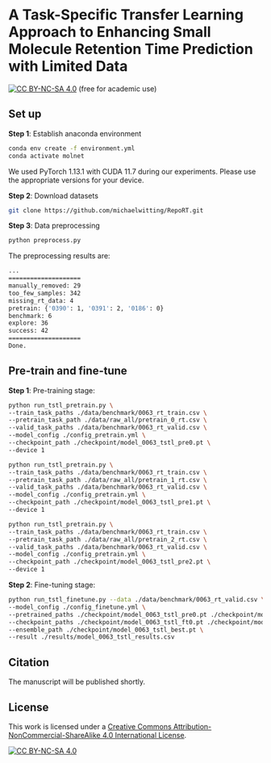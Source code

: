 # A Task-Specific Transfer Learning Approach to Enhancing Small Molecule Retention Time Prediction with Limited Data

[![CC BY-NC-SA 4.0][cc-by-nc-sa-shield]][cc-by-nc-sa] (free for academic use) 

## Set up

**Step 1**: Establish anaconda environment

```bash
conda env create -f environment.yml
conda activate molnet
```

We used PyTorch 1.13.1 with CUDA 11.7 during our experiments. Please use the appropriate versions for your device. 

**Step 2**: Download datasets

```bash
git clone https://github.com/michaelwitting/RepoRT.git
```

**Step 3**: Data preprocessing

```bash
python preprocess.py
```

The preprocessing results are: 

```bash
...
====================
manually_removed: 29
too_few_samples: 342
missing_rt_data: 4
pretrain: {'0390': 1, '0391': 2, '0186': 0}
benchmark: 6
explore: 36
success: 42
====================
Done.
```

## Pre-train and fine-tune

**Step 1**: Pre-training stage: 

```bash
python run_tstl_pretrain.py \
--train_task_paths ./data/benchmark/0063_rt_train.csv \
--pretrain_task_path ./data/raw_all/pretrain_0_rt.csv \
--valid_task_paths ./data/benchmark/0063_rt_valid.csv \
--model_config ./config_pretrain.yml \
--checkpoint_path ./checkpoint/model_0063_tstl_pre0.pt \
--device 1

python run_tstl_pretrain.py \
--train_task_paths ./data/benchmark/0063_rt_train.csv \
--pretrain_task_path ./data/raw_all/pretrain_1_rt.csv \
--valid_task_paths ./data/benchmark/0063_rt_valid.csv \
--model_config ./config_pretrain.yml \
--checkpoint_path ./checkpoint/model_0063_tstl_pre1.pt \
--device 1

python run_tstl_pretrain.py \
--train_task_paths ./data/benchmark/0063_rt_train.csv \
--pretrain_task_path ./data/raw_all/pretrain_2_rt.csv \
--valid_task_paths ./data/benchmark/0063_rt_valid.csv \
--model_config ./config_pretrain.yml \
--checkpoint_path ./checkpoint/model_0063_tstl_pre2.pt \
--device 1
```

**Step 2**:  Fine-tuning stage: 

```bash
python run_tstl_finetune.py --data ./data/benchmark/0063_rt_valid.csv \
--model_config ./config_finetune.yml \
--pretrained_paths ./checkpoint/model_0063_tstl_pre0.pt ./checkpoint/model_0063_tstl_pre1.pt ./checkpoint/model_0063_tstl_pre2.pt \
--checkpoint_paths ./checkpoint/model_0063_tstl_ft0.pt ./checkpoint/model_0063_tstl_ft1.pt ./checkpoint/model_0063_tstl_ft2.pt \
--ensemble_path ./checkpoint/model_0063_tstl_best.pt \
--result ./results/model_0063_tstl_results.csv
```

<!-- ## TODO

- [ ] make them running in parallel
- [ ] LBFGS optimizer -->

## Citation

The manuscript will be published shortly. 

## License

This work is licensed under a
[Creative Commons Attribution-NonCommercial-ShareAlike 4.0 International License][cc-by-nc-sa].

[![CC BY-NC-SA 4.0][cc-by-nc-sa-image]][cc-by-nc-sa]

[cc-by-nc-sa]: http://creativecommons.org/licenses/by-nc-sa/4.0/
[cc-by-nc-sa-image]: https://licensebuttons.net/l/by-nc-sa/4.0/88x31.png
[cc-by-nc-sa-shield]: https://img.shields.io/badge/License-CC%20BY--NC--SA%204.0-lightgrey.svg
